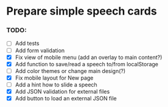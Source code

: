 # Prepare simple speech cards

### TODO:

- [ ] Add tests
- [ ] Add form validation
- [x] Fix view of mobile menu (add an overlay to main content?)
- [x] Add function to save/read a speech to/from localStorage
- [ ] Add color themes or change main design(?)
- [x] Fix mobile layout for New page
- [ ] Add a hint how to slide a speech
- [x] Add JSON validation for external files
- [x] Add button to load an external JSON file
